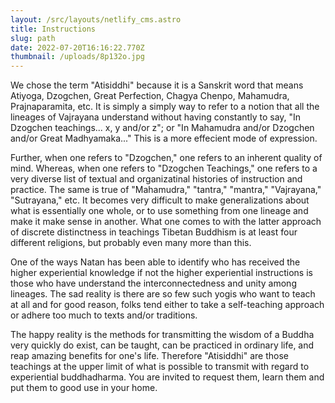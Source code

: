 ```yaml
---
layout: /src/layouts/netlify_cms.astro
title: Instructions
slug: path
date: 2022-07-20T16:16:22.770Z
thumbnail: /uploads/8p132o.jpg
---
```

We chose the term "Atisiddhi" because it is a Sanskrit word that means Atiyoga, Dzogchen, Great Perfection, Chagya Chenpo, Mahamudra, Prajnaparamita, etc. It is simply a simply way to refer to a notion that all the lineages of Vajrayana understand without having constantly to say, "In Dzogchen teachings... x, y and/or z"; or "In Mahamudra and/or Dzogchen and/or Great Madhyamaka..." This is a more effecient mode of expression.

Further, when one refers to "Dzogchen," one refers to an inherent quality of mind. Whereas, when one refers to "Dzogchen Teachings," one refers to a very diverse list of textual and organizatinal histories of instruction and practice. The same is true of "Mahamudra," "tantra," "mantra," "Vajrayana," "Sutrayana," etc. It becomes very difficult to make generalizations about what is essentially one whole, or to use something from one lineage and make it make sense in another. What one comes to with the latter approach of discrete distinctness in teachings Tibetan Buddhism is at least four different religions, but probably even many more than this.

One of the ways Natan has been able to identify who has received the higher experiential knowledge if not the higher experiential instructions is those who have understand the interconnectedness and unity among lineages. The sad reality is there are so few such yogis who want to teach at all and for good reason, folks tend either to take a self-teaching approach or adhere too much to texts and/or traditions.

The happy reality is the methods for transmitting the wisdom of a Buddha very quickly do exist, can be taught, can be practiced in ordinary life, and reap amazing benefits for one's life. Therefore "Atisiddhi" are those teachings at the upper limit of what is possible to transmit with regard to experiential buddhadharma. You are invited to request them, learn them and put them to good use in your home.